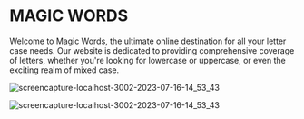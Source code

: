 # MAGIC WORDS

Welcome to Magic Words, the ultimate online destination for all your letter case needs. Our website is dedicated to providing comprehensive coverage of letters, whether you're looking for lowercase or uppercase, or even the exciting realm of mixed case.


![screencapture-localhost-3002-2023-07-16-14_53_43](https://github.com/KamakshiOjha/Magic-words/assets/114620432/ae781611-49d9-4f79-837e-e13191997541)

![screencapture-localhost-3002-2023-07-16-14_53_43](https://github.com/KamakshiOjha/Magic-words/assets/114620432/d24cda08-f1f3-4f6b-9a8f-6b095c8baf0b)
